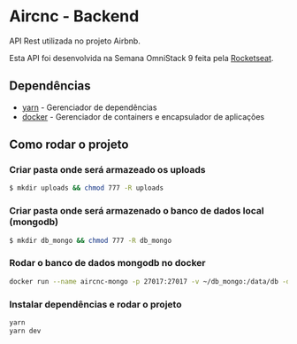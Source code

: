 # Aircnc - Backend

API Rest utilizada no projeto Airbnb.

Esta API foi desenvolvida na Semana OmniStack 9 feita pela [Rocketseat](https://rocketseat.com.br/).

## Dependências

- [yarn](https://yarnpkg.com/pt-BR/) - Gerenciador de dependências
- [docker](https://www.docker.com/) - Gerenciador de containers e encapsulador de aplicações

## Como rodar o projeto

### Criar pasta onde será armazeado os uploads

```sh
$ mkdir uploads && chmod 777 -R uploads
```

### Criar pasta onde será armazenado o banco de dados local (mongodb)

```sh
$ mkdir db_mongo && chmod 777 -R db_mongo
```

### Rodar o banco de dados mongodb no docker

```sh
docker run --name aircnc-mongo -p 27017:27017 -v ~/db_mongo:/data/db -d mongo:4.2.0
```

### Instalar dependências e rodar o projeto

```sh
yarn
yarn dev
```